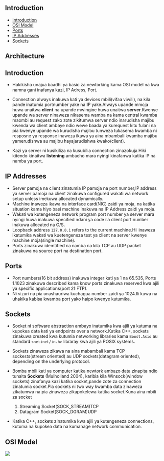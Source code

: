 ## Introduction

- [Introduction](#introduction)
- [OSI Model](#osi-model)
- [Ports](#ports)
- [IP Addresses](#ip-addresses)
- [Sockets](#sockets)

## Architecture

## Introduction

- Hakikisha unajua baadhi ya basic za newtorking kama OSI model na kwa namna gani inafanya kazi, IP Adress, Port.

- Connection always inakuwa kati ya devices mbili(vifaa viwili), na kila pande inatumia portnumber yake na IP yake.Always upande mmoja huwa unaitwa **client** na upande mwingine huwa unaitwa **server**.Kwenye upande wa server ninaweza nikasema wamba na kama central kwamba maombi au request zako zote zikitumwa server ndio inarudisha majibu kwenda wa client ambaye ndio wewe baada ya kurequest kitu fulani na pia kwenye upande wa kurudisha majibu tunweza tukasema kwamba ni resposne ya response inaweza ikawa ya aina mbambali kwamba majibu yamerudishwa au majibu hayajarudishwa kwako(client).

<!-- Illustration about client and server in networking in C++ -->

- Kazi ya server ni kusikiliza na kusubilia connection zinazokuja.Hiki kitendo kinaitwa **listening** ambacho mara nyingi kinafanwa katika IP na namba ya port.

## IP Addresses

- Server pamoja na client zinatumia IP pamoja na port number,IP address ya server pamoja na client zinakuwa configured wakati wa network setup unless imekuwa allocated dynamically.
- Machine inaweza ikawa na interface card(NIC) zaidi ya moja, na katika situation kama hiyo basi machine inakuwa na IP Address zaidi ya moja.
- Wakati wa kutengeneza network program port number ya server mara nyingi huwa inakuwa specified ndani ya code ila client port number inakuwa allocated na O/S.
- Loopback address `127.0.0.1` refers to the current machine.Hii inaweza ikatumika wakati wa kuetengeneza test ya client na server kwenye machine moja(single machine).
- Ports zinakuwa idemtified na namba na kila TCP au UDP packet zinakuwa na source port na destination port.

## Ports

- Port numbers(16 bit address) inakuwa integer kati ya 1 na 65.535, Ports 1.1023 zinakuwa described kama know ports zinakuwa reserved kwa ajili ya specific applications(port 21 FTP).
- Ni vizuri na pia unashauriwa kuchagua number zaidi ya 1024.Ili kuwa na uhakika kabisa kwamba port yako haipo kwenye kutumika.

## Sockets

- Socket ni software abstraction ambayo inatumika kwa ajili ya kutuma na kupokea data kati ya endpoints over a network.Katika C++, sockets zinakuwa created kwa kutumia networking libraries kama `Boost.Asio` au standard `<netinet/in.h>` libraray kwa ajili ya POSIX systems.
- Sockets zinaweza zikawa na aina mabambali kama TCP sockests(stream oriented) au UDP sockets(datagram oriented), depending on the underlying protocol.
- Bomba mbili kati ya computer katika newtork ambazo data zinapita ndio tunaita **Sockets** (Mulholland 2004), karibia kila Winsock(window sockets) zinafanya kazi katika socket,pande zote za connection zinatumia socket.Pia sockets ni two way kwamba data zinaweza zikatumwa na pia zinaweza zikapokelewa katika socket.Kuna aina mbili za socket

    1. Streaming Socket(SOCK_STREAM)TCP
    2. Datagram Socket(SOCK_DGRAM)UDP

- Katika C++, sockets zinatumika kwa ajili ya kutengeneza connections, kutuma na kupokea data na kumanage network communication.

## OSI Model

![](/assets/networking.PNG)

